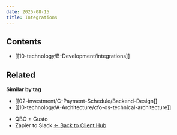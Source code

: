 ```yaml
---
date: 2025-08-15
title: Integrations
---
```


<!-- AUTO-TOC:START -->

## Contents
- [[10-technology/B-Development/integrations]]

<!-- AUTO-TOC:END -->


<!-- RELATED:START -->

## Related
**Similar by tag**
- [[02-investment/C-Payment-Schedule/Backend-Design]]
- [[10-technology/A-Architecture/cfo-os-technical-architecture]]

<!-- RELATED:END -->




































- QBO + Gusto
- Zapier to Slack
[← Back to Client Hub](https://www.builtbyrays.com/Client-Vault/portal)